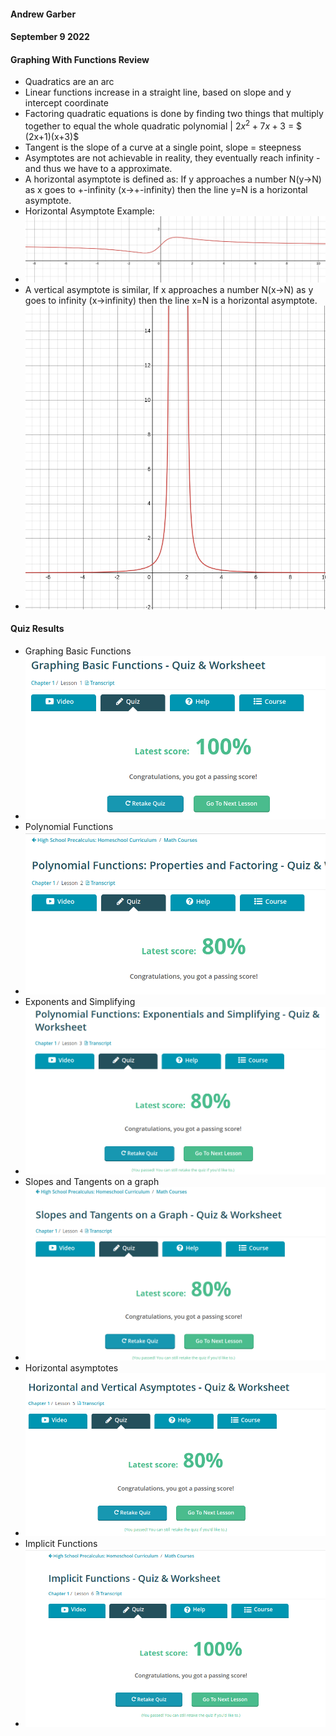 #### Andrew Garber
#### September 9 2022
#### Graphing With Functions Review

 - Quadratics are an arc
 - Linear functions increase in a straight line, based on slope and y intercept coordinate
 - Factoring quadratic equations is done by finding two things that multiply together to equal the whole quadratic polynomial | $2x^2 + 7x + 3$ = $ (2x+1)(x+3)$
 - Tangent is the slope of a curve at a single point, slope = steepness
 - Asymptotes are not achievable in reality, they eventually reach infinity - and thus we have to a approximate.
 - A horizontal asymptote is defined as: If y approaches a number N(y->N) as x goes to +-infinity (x->+-infinity) then the line y=N is a horizontal asymptote.
 - Horizontal Asymptote Example: 
 - ![](Media/horizontal_asymptote.png)
 - A vertical asymptote is similar, If x approaches a number N(x->N) as y goes to infinity (x->infinity) then the line x=N is a horizontal asymptote.
 - ![](Media/vertical_asymptote.png)
 
 #### Quiz Results
 - Graphing Basic Functions
 - ![](Media/graphing_basic_functions_quiz.png)
 - Polynomial Functions
 - ![](Media/polynomial_functions.png)
 - Exponents and Simplifying
 - ![](Media/exponents_simplifying.png)
 - Slopes and Tangents on a graph
 - ![](Media/slopes_and_tangents_graph.png)
 - Horizontal asymptotes
 - ![](Media/Hori_Vert_asymptote.png)
 - Implicit Functions
 - ![](Media/implicit_functions.png)